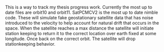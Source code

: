 This is a way to track my thesis progress work. Currently the most up to date files are orbit10 and orbit11. 
SatPCMCV2 is the most up to date nimble code.
These will simulate fake geostationary satellite data that has noise introduced to the velocity to help 
account for natural drift that occurs in the space. When the satellite reaches a max distance the satellite
will initiate station keeping to return it to the correct location over earth fixed at some longitude. Once
back on the correct orbit. The satellite will drop stationkeeping behavior. 
